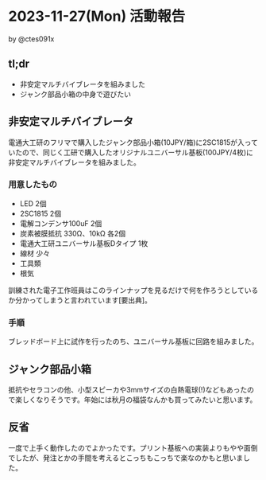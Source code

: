 # 2023-11-27(Mon) 活動報告

by @ctes091x

## tl;dr
- 非安定マルチバイブレータを組みました
- ジャンク部品小箱の中身で遊びたい

## 非安定マルチバイブレータ
電通大工研のフリマで購入したジャンク部品小箱(10JPY/箱)に2SC1815が入っていたので、同じく工研で購入したオリジナルユニバーサル基板(100JPY/4枚)に非安定マルチバイブレータを組みました。

### 用意したもの
- LED 2個
- 2SC1815 2個
- 電解コンデンサ100uF 2個
- 炭素被膜抵抗 330Ω、10kΩ 各2個
- 電通大工研ユニバーサル基板Dタイプ 1枚
- 線材 少々
- 工具類
- 根気

訓練された電子工作班員はこのラインナップを見るだけで何を作ろうとしているか分かってしまうと言われています[要出典]。

### 手順
ブレッドボード上に試作を行ったのち、ユニバーサル基板に回路を組みました。

## ジャンク部品小箱
抵抗やセラコンの他、小型スピーカや3mmサイズの白熱電球(!)などもあったので楽しくなりそうです。年始には秋月の福袋なんかも買ってみたいと思います。

## 反省
一度で上手く動作したのでよかったです。プリント基板への実装よりもやや面倒でしたが、発注とかの手間を考えるとこっちもこっちで楽なのかもと思いました。
